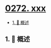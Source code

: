 # [0272. xxx](https://github.com/Tdahuyou/TNotes.leetcode/tree/main/notes/0272.%20xxx)

<!-- region:toc -->

- [1. 📝 概述](#1--概述)

<!-- endregion:toc -->

## 1. 📝 概述
